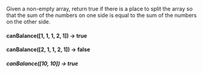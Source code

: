 
Given a non-empty array, return true if there is a place to split the array so that the sum of the numbers on one side is equal to the sum of the numbers on the other side.


#### canBalance([1, 1, 1, 2, 1]) → true
#### canBalance([2, 1, 1, 2, 1]) → false
##### canBalance([10, 10]) → true
